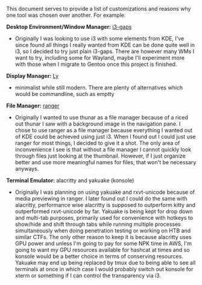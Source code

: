 This document serves to provide a list of customizations and reasons why one tool was chosen over another.
For example: 

**Desktop Environment/Window Manager:** [i3-gaps](https://archlinux.org/packages/community/x86_64/i3-gaps/)
  - Originally I was looking to use i3 with some elements from KDE, I've since found all things I really wanted from KDE can be done quite well in i3, so I decided to try just plain i3-gaps. There are however many WMs I want to try, including some for Wayland, maybe I'll experiment more with those when I migrate to Gentoo once this project is finished.

**Display Manager:** [Ly](https://aur.archlinux.org/packages/ly)
  - minimalist while still modern. There are plenty of alternatives which would be commandline, such as emptty

**File Manager:** [ranger](https://github.com/ranger/ranger)
  - Originally I wanted to use thunar as a file manager because of a riced out thunar I saw with a background image in the navigation pane. I chose to use ranger as a file manager because everything I wanted out of KDE could be achieved using just i3. When I found out I could just use ranger for most things, I decided to give it a shot. The only area of inconvenience I see is that without a file manager I cannot quickly look through files just looking at the thumbnail. However, if I just organize better and use more meaningful names for files, that won't be necessary anyways.

**Terminal Emulator:** alacritty and yakuake (konsole)
  - Originally I was planning on using yakuake and rxvt-unicode because of media previewing in ranger. I later found out I could do the same with alacritty, performance wise alacritty is supposed to outperform kitty and outperformed rxvt-unicode by far. Yakuake is being kept for drop down and multi-tab purposes, primarily used for convenience with hotkeys to show/hide and shift through tabs while running multiple processes simultaneously when doing penetration testing or working on HTB and similar CTFs. The only other reason to keep it is because alacritty uses GPU power and unless I'm going to pay for some NPK time in AWS, I'm going to want my GPU resources available for hashcat at times and so konsole would be a better choice in terms of conserving resources. Yakuake may end up being replaced by tmux due to being able to see all terminals at once in which case I would probably switch out konsole for xterm or something if I can control the transparency via i3.
